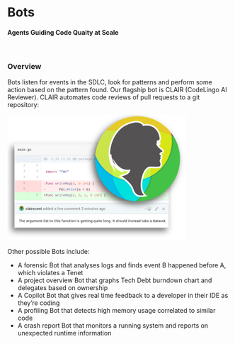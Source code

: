 # Bots
#### Agents Guiding Code Quaity at Scale

<br/>

### Overview

Bots listen for events in the SDLC, look for patterns and perform some action based on the pattern found. Our flagship bot is CLAIR (CodeLingo AI Reviewer). CLAIR automates code reviews of pull requests to a git repository:

<!--

This automated end-to-end workflow we call a “BotFlow”. Below is an example of a BotFlow, created with our BotFlow Composer, which automates code reviews of pull requests to a git repository:
 
todo: image of botflow composer 

 -->

<img src="../img/clair_review_simple.png" alt="CLAIR (CodeLingo AI Reviewer) commenting on a pull-request" style="width: 80%;"/>

Other possible Bots include:
 
- A forensic Bot that analyses logs and finds event B happened before A, which violates a Tenet
- A project overview Bot that graphs Tech Debt burndown chart and delegates based on ownership
- A Copilot Bot that gives real time feedback to a developer in their IDE as they’re coding
- A profiling Bot that detects high memory usage correlated to similar code
- A crash report Bot that monitors a running system and reports on unexpected runtime information
